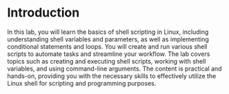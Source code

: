 # Introduction

In this lab, you will learn the basics of shell scripting in Linux, including understanding shell variables and parameters, as well as implementing conditional statements and loops. You will create and run various shell scripts to automate tasks and streamline your workflow. The lab covers topics such as creating and executing shell scripts, working with shell variables, and using command-line arguments. The content is practical and hands-on, providing you with the necessary skills to effectively utilize the Linux shell for scripting and programming purposes.
